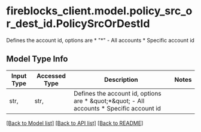 # fireblocks_client.model.policy_src_or_dest_id.PolicySrcOrDestId

Defines the account id, options are * \"*\" - All accounts * Specific account id 

## Model Type Info
Input Type | Accessed Type | Description | Notes
------------ | ------------- | ------------- | -------------
str,  | str,  | Defines the account id, options are * \&quot;*\&quot; - All accounts * Specific account id  | 

[[Back to Model list]](../../README.md#documentation-for-models) [[Back to API list]](../../README.md#documentation-for-api-endpoints) [[Back to README]](../../README.md)

